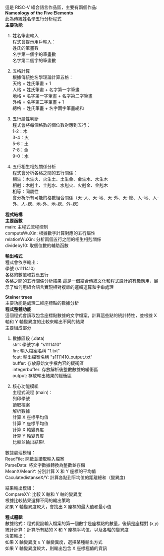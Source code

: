 這是 RISC-V 組合語言作品區，主要有兩個作品:\
**Nameology of the Five Elements**\
此為傳統姓名學五行分析程式\
**主要功能**
1. 姓名筆畫輸入\
程式會提示用戶輸入：\
姓氏的筆畫數\
名字第一個字的筆畫數\
名字第二個字的筆畫數

2. 五格計算\
根據傳統姓名學理論計算五格：\
天格 = 姓氏筆畫 + 1\
人格 = 姓氏筆畫 + 名字第一字筆畫\
地格 = 名字第一字筆畫 + 名字第二字筆畫\
外格 = 名字第二字筆畫 + 1\
總格 = 姓氏筆畫 + 名字兩字筆畫總和

3. 五行屬性判斷\
程式會將每個格數的個位數對應到五行：\
1-2：木\
3-4：火\
5-6：土\
7-8：金\
9-0：水

4. 五行相生相剋關係分析\
程式會分析各格之間的五行關係：\
相生：木生火、火生土、土生金、金生水、水生木\
相剋：木剋土、土剋水、水剋火、火剋金、金剋木\
相等：同屬性\
會分析所有可能的格數組合關係（天-人、天-地、天-外、天-總、人-地、人-外、人-總、地-外、地-總、外-總）

**程式結構**\
**主要函數**\
main: 主程式流程控制\
computeWuXin: 根據數字計算對應的五行屬性\
relationWuXin: 分析兩個五行之間的相生相剋關係\
divideby10: 取個位數的輔助函數

**輸出格式**\
程式會依序輸出：\
學號 (s1111410)\
各格的數值和對應五行\
各格之間的五行關係分析結果
這是一個結合傳統文化和程式設計的有趣應用，展示了如何用組合語言實現相對複雜的邏輯運算和字串處理

**Steiner trees**\
主要功能是處理二維座標點的數據分析\
**程式整體功能**\
這個程式會讀取包含座標點數據的文字檔案，計算這些點的統計特性，並根據 X 軸和 Y 軸變異度的比較來輸出不同的結果\
主要組成部分
1. 數據區段 (.data)\
str1: 學號字串 "s1111410"\
fin: 輸入檔案名稱 "1.txt"\
fout: 輸出檔案名稱 "s1111410_output.txt"\
buffer: 存放原始文字檔內容的緩衝區\
integerbuffer: 存放解析後整數數據的緩衝區\
output: 存放輸出結果的緩衝區

3. 核心功能模組\
主程式流程 (main)：\
列印學號\
讀取檔案\
解析數據\
計算 X 座標平均值\
計算 Y 座標平均值\
計算 X 軸變異度\
計算 Y 軸變異度\
比較並輸出結果\

數據處理模組：\
ReadFile: 開啟並讀取輸入檔案\
ParseData: 將文字數據轉換為整數並存儲\
MeanX/MeanY: 分別計算 X 和 Y 座標的平均值\
CaculatedistanseX/Y: 計算各點到平均值的距離總和（變異度)

結果輸出模組：\
CompareXY: 比較 X 軸和 Y 軸的變異度\
根據比較結果選擇不同的輸出策略\
如果 Y 軸變異度較大，會找出 X 座標的最大值和最小值

**程式邏輯**\
數據格式：程式假設輸入檔案的第一個數字是座標點的數量，後續是座標對 (x,y)\
統計計算：計算所有點的 X 和 Y 座標平均值，以及各軸的變異度\
決策輸出：\
如果 X 軸變異度 ≥ Y 軸變異度，選擇某種輸出方式\
如果 Y 軸變異度較大，則輸出包含 X 座標極值的資訊
